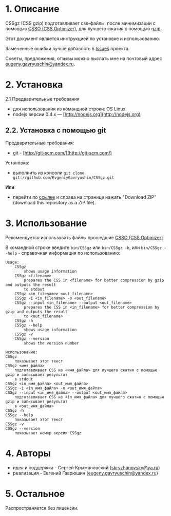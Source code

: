 # 1. Описание

CSSgz (CSS gzip) подготавливает css-файлы, после минимизации с помощью [CSSO (CSS Optimizer)](https://github.com/css/csso), для лучшего сжатия с помощью
[gzip](http://www.gzip.org/).

Этот документ является инструкцией по установке и использованию.

Замеченные ошибки лучше добавлять  в [Issues](https://github.com/EvgeniyGavryushin/CSSgz/issues) проекта.

Советы, предложения, отзывы можно выслать мне на почтовый адрес <eugeny.gavryuschin@yandex.ru>.

# 2. Установка

2.1 Предварительные требования

* для использования из командной строки: OS Linux.
* nodejs версии 0.4.x — [http://nodejs.org](http://nodejs.org)

## 2.2. Установка с помощью git 

Предварительные требования:

* git - [http://git-scm.com/](http://git-scm.com/)

Установка:

* выполнить из консоли `git clone git://github.com/EvgeniyGavryushin/CSSgz.git`

**Или**

* перейти по [ссылке](https://github.com/EvgeniyGavryushin/CSSgz) и справа на странице нажать "Download ZIP" (download this repository as a ZIP file).

# 3. Использование

Рекомендуется использовать файлы прошедшие [CSSO (CSS Optimizer)](https://github.com/css/csso)

В командной строке введите `bin/CSSgz` или `bin/CSSgz -h`, или `bin/CSSgz --help` - справочная информация по использованию:

    Usage:
        CSSgz
            shows usage information
        CSSgz <filename>
            prepares the CSS in <filename> for better compression by gzip and outputs the result 
            to stdout
        CSSgz <in_filename> <out_filename>
        CSSgz -i <in_filename> -o <out_filename>
        CSSgz --input <in_filename> --output <out_filename>
            prepares the CSS in <in_filename> for better compression by gzip and outputs the result 
            to <out_filename>
        CSSgz -h
        CSSgz --help
            shows usage information
        CSSgz -v
        CSSgz --version
            shows the version number
            
    Использование:
    CSSgz
        показывает этот текст
    CSSgz <имя_файла>
        подготавливает CSS из <имя_файла> для лучшего сжатия с помощью gzip и записывает результат 
        в stdout
    CSSgz <in_имя_файла> <out_имя_файла>
    CSSgz -i <in_имя_файла> -o <out_имя_файла>
    CSSgz --input <in_имя_файла> --output <out_имя_файла>
        подготавливает CSS из <in_имя_файла> для лучшего сжатия с помощью gzip и записывает результат 
        в <out_имя_файла>
    CSSgz -h
    CSSgz --help
        показывает этот текст
    CSSgz -v
    CSSgz --version
        показывает номер версии CSSgz

# 4. Авторы
* идея и поддержка - Сергей Крыжановский (<skryzhanovsky@ya.ru>)
* реализация - Евгений Гаврюшин (<eugeny.gavryuschin@yandex.ru>)
               
# 5. Остальное
  
Распространяется без лицензии.
